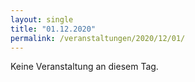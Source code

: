 ```yaml
---
layout: single
title: "01.12.2020"
permalink: /veranstaltungen/2020/12/01/
---
```


Keine Veranstaltung an diesem Tag.
